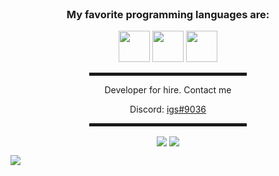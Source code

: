   <!-- Hi there! Feel free to make this your own but don't use my data -->
  
<div align="center">
  
  <br>
  <h3> My favorite programming languages are:</h3>
  <img src="https://www.rust-lang.org/logos/rust-logo-256x256.png" width=50px height=50px>
  <img src="https://github.com/abranhe/programming-languages-logos/blob/master/src/java/java.png" width=50px height=50px>
  <img src="https://github.com/abranhe/programming-languages-logos/blob/master/src/python/python.png" width=50px height=50px>
  <hr width="50%" style="height:5px;">
  <p>Developer for hire. Contact me</p>
  Discord: <a href="https://discord.com/users/280708165174296577">igs#9036</a>
  <hr width="50%" style="height:5px;">

</p>
<img align="center" src="https://github-readme-stats.vercel.app/api?username=iggedi-ig-ig&show_icons=true&theme=github_dark" />
<img align="center" src="https://github-readme-stats.vercel.app/api/top-langs/?username=iggedi-ig-ig&layout=compact&theme=github_dark" />
</div>


![](https://hit.yhype.me/github/profile?user_id=34313633)
